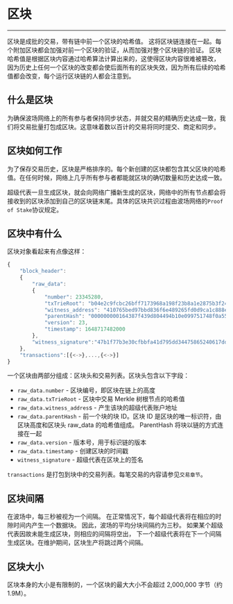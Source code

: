 # 区块
***
区块是成批的交易，带有链中前一个区块的哈希值。
这将区块链连接在一起。每个附加区块都会加强对前一个区块的验证，从而加强对整个区块链的验证。
区块哈希值是根据区块内容通过哈希算法计算出来的，这使得区块内容很难被篡改，
因为历史上任何一个区块的改变都会使后面所有的区块失效，因为所有后续的哈希值都会改变，每个运行区块链的人都会注意到。

## 什么是区块
为确保波场网络上的所有参与者保持同步状态，并就交易的精确历史达成一致，我们将交易批量打包成区块。这意味着数以百计的交易将同时提交、商定和同步。

## 区块如何工作
为了保存交易历史，区块是严格排序的。每个新创建的区块都包含其父区块的哈希值。在任何时候，网络上几乎所有参与者都能就区块的确切数量和历史达成一致。

超级代表一旦生成区块，就会向网络广播新生成的区块，网络中的所有节点都会将接收到的区块添加到自己的区块链末尾。具体的区块共识过程由波场网络的`Proof of Stake`协议规定。

## 区块中有什么
区块对象看起来有点像这样：

```javascript
{
    "block_header":
    {
        "raw_data": 
        {
            "number": 23345280,
            "txTrieRoot": "b04e2c9fcbc26bff7173968a198f23b8a1e2875b3f24c02f186c70c3e7a3041e",
            "witness_address": "410765bed97bbd836f6e489265fd0d9ca1c888e606",
            "parentHash": "000000000164387f439d804494b10e099751748f0a555ce0e7860fee4e1dc6c6",
            "version": 23,
            "timestamp": 1648717482000
        },
        "witness_signature":"47b1f77b3e30cfbbfa41d795dd34475865240617dd1c5a7bad526f5fd89e52cd057c80b665cc2431efab53520e2b1b92a0425033baee915df858ca1c588b0a1800"
    },
    "transactions":[{<->},...,{<->}]
}
```

一个区块由两部分组成：区块头和交易列表。区块头包含以下字段：

- `raw_data.number` - 区块编号，即区块在链上的高度
- `raw_data.txTrieRoot` - 区块中交易 Merkle 树根节点的哈希值
- `raw_data.witness_addres`s - 产生该块的超级代表账户地址
- `raw_data.parentHash` - 前一个块的块 ID。区块 ID 是区块的唯一标识符，由区块高度和区块头 raw_data 的哈希值组成。 ParentHash 将块以链的方式连接在一起
- `raw_data.version` - 版本号，用于标识链的版本
- `raw_data.timestamp` - 创建区块的时间戳
- `witness_signature` - 超级代表在区块上的签名

`transactions` 是打包到块中的交易列表。每笔交易的内容请参见`交易章节`。

## 区块间隔
在波场中，每三秒被视为一个间隔。
在正常情况下，每个超级代表将在相应的时隙时间内产生一个数据块。
因此，波场的平均分块间隔约为三秒。
如果某个超级代表因故未能生成区块，则相应的间隔将空出，
下一个超级代表将在下一个间隔生成区块。在维护期间，区块生产将跳过两个间隔。

## 区块大小
区块本身的大小是有限制的，一个区块的最大大小不会超过 2,000,000 字节（约 1.9M）。




